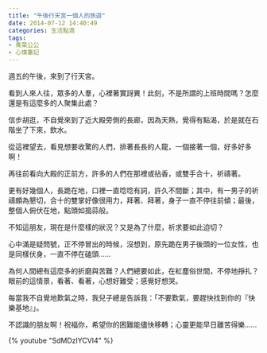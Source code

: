 ```yaml
---
title: "午後行天宮一個人的旅遊"
date: 2014-07-12 14:40:49
categories: 生活點滴
tags:
- 青菜公公
- 心情筆記
---
```


週五的午後，來到了行天宮。

看到人來人往，眾多的人羣，心裡著實訝異！此刻，不是所謂的上班時間嗎？怎麼還是有這麼多的人聚集此處？
<!-- more -->

信步胡逛，不自覺來到了近大殿旁側的長廊，因為天熱，覺得有點渴，於是就在石階坐了下來，飲水。

從這裡望去，看見想要收驚的人們，排著長長的人龍，一個接著一個，好多好多啊！

再往前看向大殿的正前方，許多的人們在那裡或拈香，或雙手合十，祈禱著。

更有好幾個人，長跪在地，口裡一直唸唸有詞，許久不間斷；其中，有一男子的祈禱頗為懇切，合十的雙掌好像很用力，拜著、拜著，身子一直不停往前傾；最後，整個人俯伏在地，點頭如搗蒜般。

不知這朋友，現在是什麼樣的狀況？又是為了什麼，祈求要如此迫切？

心中滿是疑問號，正不停冒出的時候，沒想到，原先跪在男子後頭的一位女性，也是同樣伏身，一直不停在磕頭......

為何人間總有這麼多的折磨與苦難？人們總要如此，在紅塵俗世間，不停地掙扎？眼前的這情景，看著、看著，心想好難受；感覺好想哭。

每當我不自覺地歎氣之時，我兒子總是告訴我：「不要歎氣，要趕快找到你的『快樂基地』」。

不認識的朋友啊！祝福你，希望你的困難能儘快移轉；心靈更能早日離苦得樂......

{% youtube "SdMDzlYCVI4" %}
